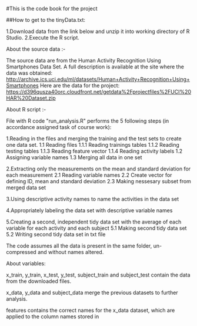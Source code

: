 #This is the code book for the project

##How to get to the tinyData.txt:

1.Download data from the link below and unzip it into working directory of R Studio.
2.Execute the R script.

About the source data :-

The source data are from the Human Activity Recognition Using Smartphones Data Set. A full description is available at the site where the data was obtained: http://archive.ics.uci.edu/ml/datasets/Human+Activity+Recognition+Using+Smartphones Here are the data for the project: https://d396qusza40orc.cloudfront.net/getdata%2Fprojectfiles%2FUCI%20HAR%20Dataset.zip

About R script :-

File with R code "run_analysis.R" performs the 5 following steps (in accordance assigned task of course work):

1.Reading in the files and merging the training and the test sets to create one data set.
  1.1 Reading files
  1.1.1 Reading trainings tables
  1.1.2 Reading testing tables
  1.1.3 Reading feature vector
  1.1.4 Reading activity labels
  1.2 Assigning variable names
  1.3 Merging all data in one set

2.Extracting only the measurements on the mean and standard deviation for each measurement
  2.1 Reading variable names
  2.2 Create vector for defining ID, mean and standard deviation
  2.3 Making nessesary subset from merged data set

3.Using descriptive activity names to name the activities in the data set

4.Appropriately labeling the data set with descriptive variable names

5.Creating a second, independent tidy data set with the average of each variable for each activity and each subject
  5.1 Making second tidy data set
  5.2 Writing second tidy data set in txt file

The code assumes all the data is present in the same folder, un-compressed and without names altered.

About variables:

x_train, y_train, x_test, y_test, subject_train and subject_test contain the data from the downloaded files.

x_data, y_data and subject_data merge the previous datasets to further analysis.

features contains the correct names for the x_data dataset, which are applied to the column names stored in


